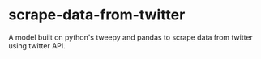 # scrape-data-from-twitter
A model built on python's tweepy and pandas to scrape data from twitter using twitter API.
